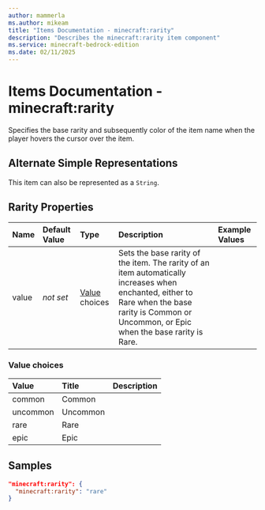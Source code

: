 ```yaml
---
author: mammerla
ms.author: mikeam
title: "Items Documentation - minecraft:rarity"
description: "Describes the minecraft:rarity item component"
ms.service: minecraft-bedrock-edition
ms.date: 02/11/2025 
---
```


# Items Documentation - minecraft:rarity

Specifies the base rarity and subsequently color of the item name when the player hovers the cursor over the item.

## Alternate Simple Representations

This item can also be represented as a `String`.


## Rarity Properties

|Name       |Default Value |Type |Description |Example Values |
|:----------|:-------------|:----|:-----------|:------------- |
| value | *not set* | [Value](#value-choices) choices | Sets the base rarity of the item. The rarity of an item automatically increases when enchanted, either to Rare when the base rarity is Common or Uncommon, or Epic when the base rarity is Rare. |  | 

### Value choices

|Value       |Title |Description |
|:-----------|:-----|:-----------|
| common | Common | |
| uncommon | Uncommon | |
| rare | Rare | |
| epic | Epic | |

## Samples


```json
"minecraft:rarity": {
  "minecraft:rarity": "rare"
}
```
